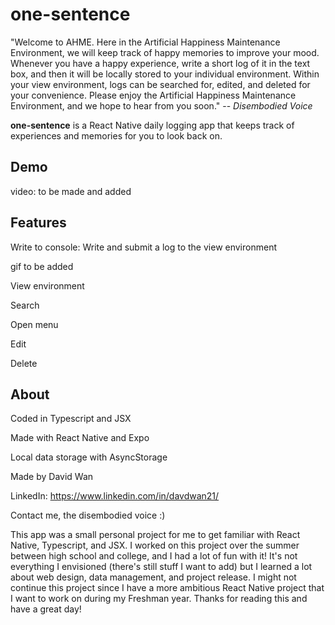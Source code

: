 # one-sentence

"Welcome to AHME. Here in the Artificial Happiness Maintenance Environment, we will keep track of happy memories to improve your mood. Whenever you have a happy experience, write a short log of it in the text box, and then it will be locally stored to your individual environment. Within your view environment, logs can be searched for, edited, and deleted for your convenience. Please enjoy the Artificial Happiness Maintenance Environment, and we hope to hear from you soon."   -- _Disembodied Voice_

**one-sentence** is a React Native daily logging app that keeps track of experiences and memories for you to look back on.

## Demo

video: to be made and added

## Features

Write to console: Write and submit a log to the view environment

gif to be added


View environment

Search

Open menu

Edit

Delete

## About

Coded in Typescript and JSX

Made with React Native and Expo

Local data storage with AsyncStorage


Made by David Wan

LinkedIn: https://www.linkedin.com/in/davdwan21/

Contact me, the disembodied voice :)


This app was a small personal project for me to get familiar with React Native, Typescript, and JSX. I worked on this project over the summer between high school and college, and I had a lot of fun with it! It's not everything I envisioned (there's still stuff I want to add) but I learned a lot about web design, data management, and project release. I might not continue this project since I have a more ambitious React Native project that I want to work on during my Freshman year. Thanks for reading this and have a great day!
